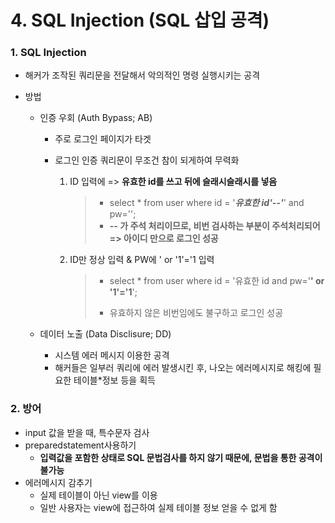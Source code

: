 # 4. SQL Injection (SQL 삽입 공격)



### 1. SQL Injection

* 해커가 조작된 쿼리문을 전달해서 악의적인 명령 실행시키는 공격

* 방법

  * 인증 우회 (Auth Bypass; AB)

    * 주로 로그인 페이지가 타겟

    * 로그인 인증 쿼리문이 무조건 참이 되게하여 무력화

      1. ID 입력에 => **유효한 id를 쓰고 뒤에 슬래시슬래시를 넣음**

         >* select * from user where id = '***유효한 id'--'***' and pw='';
         >* **-- 가 주석 처리이므로, 비번 검사하는 부분이 주석처리되어 => 아이디 만으로 로그인 성공**
         
      2. ID만 정상 입력 & PW에 ' or '1'='1 입력
      
         >* select * from user where id = '유효한 id and pw='**' or '1'='1**';
         >
         >* 유효하지 않은 비번임에도 불구하고 로그인 성공
    
  * 데이터 노출 (Data Disclisure; DD)
  
    * 시스템 에러 메시지 이용한 공격
    * 해커들은 일부러 쿼리에 에러 발생시킨 후, 나오는 에러메시지로 해킹에 필요한 테이블*정보 등을 획득



### 2. 방어

* input 값을 받을 때, 특수문자 검사
* preparedstatement사용하기
  * **입력값을 포함한 상태로 SQL 문법검사를 하지 않기 때문에, 문법을 통한 공격이 불가능**
* 에러메시지 감추기
  * 실제 테이블이 아닌 view를 이용
  * 일반 사용자는 view에 접근하여 실제 테이블 정보 얻을 수 없게 함
